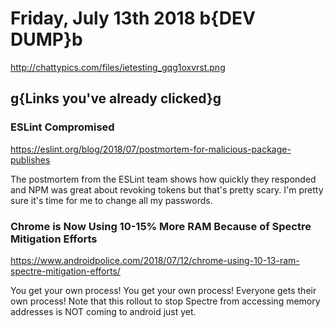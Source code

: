 # Friday, July 13th 2018 b{DEV DUMP}b

<http://chattypics.com/files/ietesting_gqg1oxvrst.png>

## g{Links you've already clicked}g

### ESLint Compromised

<https://eslint.org/blog/2018/07/postmortem-for-malicious-package-publishes>

The postmortem from the ESLint team shows how quickly they responded and NPM was great about revoking tokens but that's pretty scary. I'm pretty sure it's time for me to change all my passwords.

### Chrome is Now Using 10-15% More RAM Because of Spectre Mitigation Efforts

<https://www.androidpolice.com/2018/07/12/chrome-using-10-13-ram-spectre-mitigation-efforts/>

You get your own process! You get your own process! Everyone gets their own process! Note that this rollout to stop Spectre from accessing memory addresses is NOT coming to android just yet. 